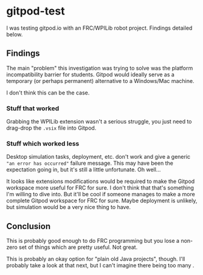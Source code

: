 # gitpod-test

I was testing gitpod.io with an FRC/WPILib robot project. Findings detailed below.

## Findings

The main "problem" this investigation was trying to solve was the platform incompatibility barrier for students. Gitpod would ideally serve as a temporary (or perhaps permanent) alternative to a Windows/Mac machine.

I don't think this can be the case.

### Stuff that worked

Grabbing the WPILib extension wasn't a serious struggle, you just need to drag-drop the `.vsix` file into Gitpod.

### Stuff which worked less

Desktop simulation tasks, deployment, etc. don't work and give a generic `"an error has occurred"` failure message. This may have been the expectation going in, but it's still a little unfortunate. Oh well...

It looks like extensions modifications would be required to make the Gitpod workspace more useful for FRC for sure. I don't think that that's something I'm willing to dive into. But it'll be cool if someone manages to make a more complete Gitpod workspace for FRC for sure. Maybe deployment is unlikely, but simulation would be a very nice thing to have.

## Conclusion

This is probably good enough to do FRC programming but you lose a non-zero set of things which are pretty useful. Not great.

This is probably an okay option for "plain old Java projects", though. I'll probably take a look at that next, but I can't imagine there being too many .

